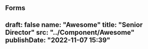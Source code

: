 Forms
---
draft: false
name: "Awesome"
title: "Senior Director"
src: "../Component/Awesome"
publishDate: "2022-11-07 15:39"
---
